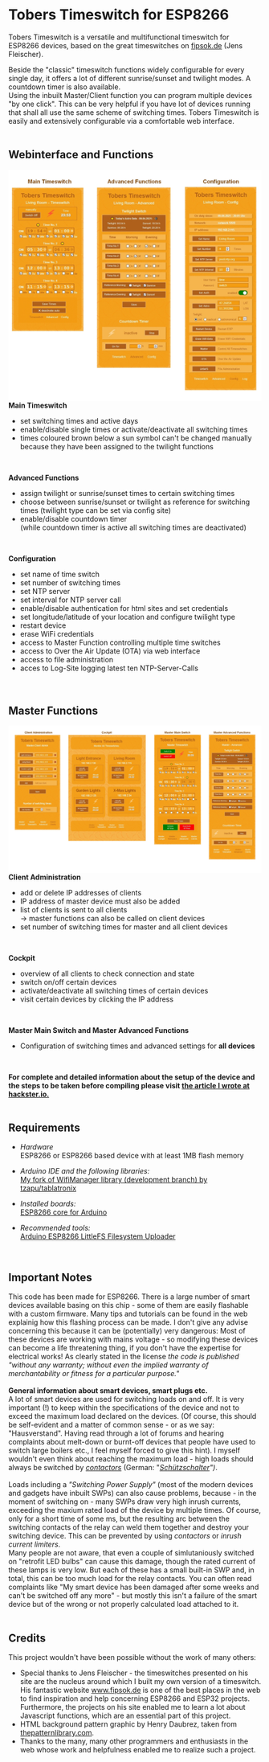# Tobers Timeswitch for ESP8266
Tobers Timeswitch is a versatile and multifunctional timeswitch for ESP8266 devices, based on the great timeswitches on [fipsok.de](https://www.fipsok.de) (Jens Fleischer).

Beside the "classic" timeswitch functions widely configurable for every single day, it offers a lot of different sunrise/sunset and twilight modes. A countdown timer is also available.<br>
Using the inbuilt Master/Client function you can program multiple devices "by one click". This can be very helpful if you have lot of devices running that shall all use the same scheme of switching times.
Tobers Timeswitch is easily and extensively configurable via a comfortable web interface.<br>
<br>

## Webinterface and Functions
<img src="showcase/overview.jpg" align="left"> <br>

**Main Timeswitch**<br>
* set switching times and active days
* enable/disable single times or activate/deactivate all switching times
* times coloured brown below a sun symbol can't be changed manually because they have been assigned to the twilight functions<br>
<br>

**Advanced Functions**<br>
* assign twilight or sunrise/sunset times to certain switching times
* choose between sunrise/sunset or twilight as reference for switching times
  (twilight type can be set via config site)<br>
* enable/disable countdown timer<br>
(while countdown timer is active all switching times are deactivated)<br>
<br>

**Configuration**<br>
* set name of time switch
* set number of switching times
* set NTP server
* set interval for NTP server call
* enable/disable authentication for html sites and set credentials
* set longitude/latitude of your location and configure twilight type
* restart device
* erase WiFi credentials
* access to Master Function controlling multiple time switches
* access to Over the Air Update (OTA) via web interface
* access to file administration
* acces to Log-Site logging latest ten NTP-Server-Calls<br>
<br><br>

## Master Functions
<img src="showcase/overview_master.jpg" align="left"><br>
**Client Administration**<br>
* add or delete IP addresses of clients <br>
* IP address of master device must also be added
* list of clients is sent to all clients<br>
  -> master functions can also be called on client devices<br>
* set number of switching times for master and all client devices<br>
<br>

**Cockpit**<br>
* overview of all clients to check connection and state
* switch on/off certain devices
* activate/deactivate all switching times of certain devices
* visit certain devices by clicking the IP address<br>
<br>

**Master Main Switch and Master Advanced Functions**<br>
* Configuration of switching times and advanced settings for **all devices**<br>
<br>

**For complete and detailed information about the setup of the device and the steps to be taken before compiling please visit [the article I wrote at hackster.io.](https://www.hackster.io/eltoberino/tobers-timeswitch-for-esp8266-ab3e06)**
<br><br>

## Requirements
* *Hardware*<br>
ESP8266 or ESP8266 based device with at least 1MB flash memory <br>

* *Arduino IDE and the following libraries:*<br>
[My fork of WifiManager library (development branch) by tzapu/tablatronix](https://github.com/ElToberino/WiFiManager_for_Multidisplay)<br>

* *Installed boards:*<br>
[ESP8266 core for Arduino](https://github.com/esp8266/Arduino)<br>

* *Recommended tools:*<br>
[Arduino ESP8266 LittleFS Filesystem Uploader](https://github.com/earlephilhower/arduino-esp8266littlefs-plugin)<br>
<br>

## Important Notes<br>
This code has been made for ESP8266. There is a large number of smart devices available basing on this chip - some of them are easily flashable with a custom firmware. Many tips and tutorials can be found in the web explainig how this flashing process can be made. I don't give any advise concerning this because it can be (potentially) very dangerous: Most of these devices are working with mains voltage - so modifying these devices can become a life threatening thing, if you don't have the expertise for electrical works!
As clearly stated in the license *the code is published "without any warranty; without even the implied warranty of merchantability or fitness for a particular purpose."*<br>
<br>
**General information about smart devices, smart plugs etc.**<br>
A lot of smart devices are used for switching loads on and off. It is very important (!) to keep within the specifications of the device and not to exceed the maximum load declared on the devices. (Of course, this should be self-evident and a matter of common sense - or as we say: "Hausverstand". Having read through a lot of forums and hearing complaints about melt-down or burnt-off devices that people have used to switch large boilers etc., I feel myself forced to give this hint). I myself wouldn't even think about reaching the maximum load - high loads should always be switched by *[contactors](https://en.wikipedia.org/wiki/Contactor)* (German: "*[Schützschalter](https://de.wikipedia.org/wiki/Sch%C3%BCtz_(Schalter))")*.<br>
<br>
Loads including a *"Switching Power Supply"* (most of the modern devices and gadgets have inbuilt SWPs) can also cause problems, because - in the moment of switching on - many SWPs draw very high inrush currents, exceeding the maxium rated load of the device by multiple times. Of course, only for a short time of some ms, but the resulting arc between the switching contacts of the relay can weld them together and destroy your switching device. This can be prevented by using *contactors* or *inrush current limiters*.<br>
Many people are not aware, that even a couple of simlutaniously switched on "retrofit LED bulbs" can cause this damage, though the rated current of these lamps is very low. But each of these has a small built-in SWP and, in total, this can be too much load for the relay contacts. You can often read complaints like "My smart device has been damaged after some weeks and can't be switched off any more" - but mostly this isn't a failure of the smart device but of the wrong or not properly calculated load attached to it. <br>
<br>

## Credits
This project wouldn't have been possible without the work of many others:
* Special thanks to Jens Fleischer - the timeswitches presented on his site are the nucleus around which I built my own version of a timeswitch.<br>
His fantastic website www.fipsok.de is one of the best places in the web to find inspiration and help concerning ESP8266 and ESP32 projects. Furthermore, the projects on his site enabled me to learn a lot about Javascript functions, which are an essential part of this project.
* HTML background pattern graphic by Henry Daubrez, taken from [thepatternlibrary.com](http://thepatternlibrary.com/).
* Thanks to the many, many other programmers and enthusiasts in the web whose work and helpfulness enabled me to realize such a project.

